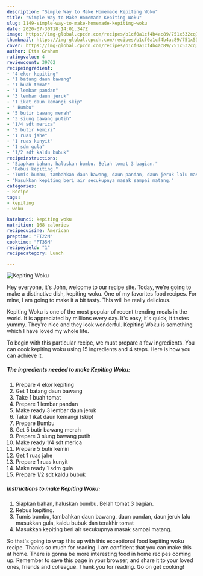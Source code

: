 ```yaml
---
description: "Simple Way to Make Homemade Kepiting Woku"
title: "Simple Way to Make Homemade Kepiting Woku"
slug: 1149-simple-way-to-make-homemade-kepiting-woku
date: 2020-07-30T18:14:01.347Z
image: https://img-global.cpcdn.com/recipes/b1cf0a1cf4b4ac89/751x532cq70/kepiting-woku-foto-resep-utama.jpg
thumbnail: https://img-global.cpcdn.com/recipes/b1cf0a1cf4b4ac89/751x532cq70/kepiting-woku-foto-resep-utama.jpg
cover: https://img-global.cpcdn.com/recipes/b1cf0a1cf4b4ac89/751x532cq70/kepiting-woku-foto-resep-utama.jpg
author: Etta Graham
ratingvalue: 4
reviewcount: 39762
recipeingredient:
- "4 ekor kepiting"
- "1 batang daun bawang"
- "1 buah tomat"
- "1 lembar pandan"
- "3 lembar daun jeruk"
- "1 ikat daun kemangi skip"
- " Bumbu"
- "5 butir bawang merah"
- "3 siung bawang putih"
- "1/4 sdt merica"
- "5 butir kemiri"
- "1 ruas jahe"
- "1 ruas kunyit"
- "1 sdm gula"
- "1/2 sdt kaldu bubuk"
recipeinstructions:
- "Siapkan bahan, haluskan bumbu. Belah tomat 3 bagian."
- "Rebus kepiting."
- "Tumis bumbu, tambahkan daun bawang, daun pandan, daun jeruk lalu masukkan gula, kaldu bubuk dan terakhir tomat"
- "Masukkan kepiting beri air secukupnya masak sampai matang."
categories:
- Recipe
tags:
- kepiting
- woku

katakunci: kepiting woku 
nutrition: 168 calories
recipecuisine: American
preptime: "PT22M"
cooktime: "PT35M"
recipeyield: "1"
recipecategory: Lunch

---
```



![Kepiting Woku](https://img-global.cpcdn.com/recipes/b1cf0a1cf4b4ac89/751x532cq70/kepiting-woku-foto-resep-utama.jpg)

Hey everyone, it's John, welcome to our recipe site. Today, we're going to make a distinctive dish, kepiting woku. One of my favorites food recipes. For mine, I am going to make it a bit tasty. This will be really delicious.

Kepiting Woku is one of the most popular of recent trending meals in the world. It is appreciated by millions every day. It's easy, it's quick, it tastes yummy. They're nice and they look wonderful. Kepiting Woku is something which I have loved my whole life.




To begin with this particular recipe, we must prepare a few ingredients. You can cook kepiting woku using 15 ingredients and 4 steps. Here is how you can achieve it.

<!--inarticleads1-->

##### The ingredients needed to make Kepiting Woku:

1. Prepare 4 ekor kepiting
1. Get 1 batang daun bawang
1. Take 1 buah tomat
1. Prepare 1 lembar pandan
1. Make ready 3 lembar daun jeruk
1. Take 1 ikat daun kemangi (skip)
1. Prepare  Bumbu
1. Get 5 butir bawang merah
1. Prepare 3 siung bawang putih
1. Make ready 1/4 sdt merica
1. Prepare 5 butir kemiri
1. Get 1 ruas jahe
1. Prepare 1 ruas kunyit
1. Make ready 1 sdm gula
1. Prepare 1/2 sdt kaldu bubuk




<!--inarticleads2-->

##### Instructions to make Kepiting Woku:

1. Siapkan bahan, haluskan bumbu. Belah tomat 3 bagian.
1. Rebus kepiting.
1. Tumis bumbu, tambahkan daun bawang, daun pandan, daun jeruk lalu masukkan gula, kaldu bubuk dan terakhir tomat
1. Masukkan kepiting beri air secukupnya masak sampai matang.




So that's going to wrap this up with this exceptional food kepiting woku recipe. Thanks so much for reading. I am confident that you can make this at home. There is gonna be more interesting food in home recipes coming up. Remember to save this page in your browser, and share it to your loved ones, friends and colleague. Thank you for reading. Go on get cooking!
